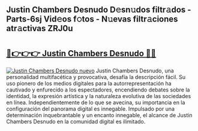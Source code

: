 ## Justin Chambers Desnudo D𝚎sn𝚞dos filtr𝚊dos - Parts-6sj Vid𝚎os f𝚘tos - N𝚞evas filtr𝚊ciones atr𝚊ctivas ZRJ0u

# <h2><a href="http://mb2sg8l.tromn.icu/?c=Justin+Chambers+Desnudo">🔗👉👉👉 Justin Chambers Desnudo 🔗🔗</a></h2>

[![Justin Chambers Desnudo nuevo](https://i.imgur.com/pEAQMta.gif)](http://mb2sg8l.tromn.icu/?c=Justin+Chambers+Desnudo)
Justin Chambers Desnudo, una personalidad multifacética y provocativa, desafía la descripción fácil. Su uso pionero de los medios digitales para la autorrepresentación ha cautivado y enfurecido a los espectadores, encendiendo debates sobre la identidad, la expresión artística y la naturaleza evolutiva de las sociedades en línea. Independientemente de lo que se avecina, su importancia en la configuración del panorama digital es innegable. Impulsado por una determinación inquebrantable y un encanto innegable, el alcance de Justin Chambers Desnudo en la comunidad digital es ilimitado.
